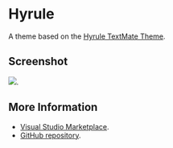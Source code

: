 # Hyrule

A theme based on the [Hyrule TextMate Theme](http://colorsublime.com/theme/Hyrule).


## Screenshot
![](https://raw.githubusercontent.com/gerane/VSCodeThemes/master/gerane.Theme-Hyrule/screenshot.png).


## More Information
* [Visual Studio Marketplace](https://marketplace.visualstudio.com/items/gerane.Theme-Hyrule).
* [GitHub repository](https://github.com/gerane/VSCodeThemes).
